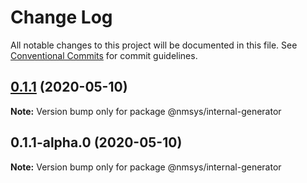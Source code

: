 # Change Log

All notable changes to this project will be documented in this file.
See [Conventional Commits](https://conventionalcommits.org) for commit guidelines.

## [0.1.1](https://github.com/kamontat/nmsys/compare/@nmsys/internal-generator@0.1.1-alpha.0...@nmsys/internal-generator@0.1.1) (2020-05-10)

**Note:** Version bump only for package @nmsys/internal-generator





## 0.1.1-alpha.0 (2020-05-10)

**Note:** Version bump only for package @nmsys/internal-generator
